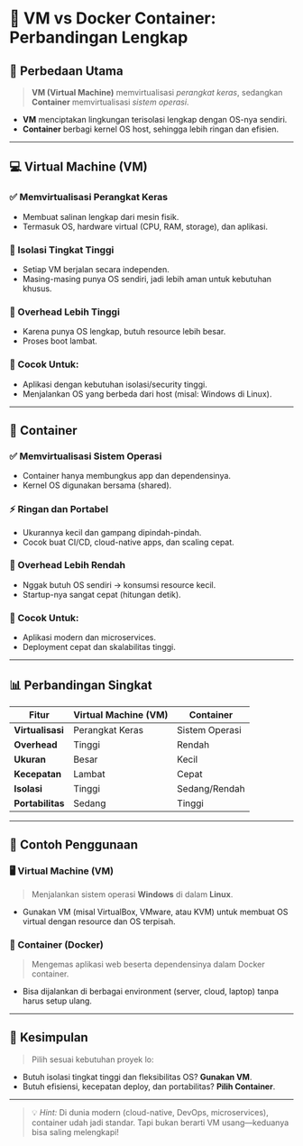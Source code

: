 # 🧠 VM vs Docker Container: Perbandingan Lengkap

## 📌 Perbedaan Utama

> **VM (Virtual Machine)** memvirtualisasi *perangkat keras*, sedangkan  
> **Container** memvirtualisasi *sistem operasi*.

- **VM** menciptakan lingkungan terisolasi lengkap dengan OS-nya sendiri.
- **Container** berbagi kernel OS host, sehingga lebih ringan dan efisien.

---

## 💻 Virtual Machine (VM)

### ✅ Memvirtualisasi Perangkat Keras
- Membuat salinan lengkap dari mesin fisik.
- Termasuk OS, hardware virtual (CPU, RAM, storage), dan aplikasi.

### 🔐 Isolasi Tingkat Tinggi
- Setiap VM berjalan secara independen.
- Masing-masing punya OS sendiri, jadi lebih aman untuk kebutuhan khusus.

### 🐌 Overhead Lebih Tinggi
- Karena punya OS lengkap, butuh resource lebih besar.
- Proses boot lambat.

### 🎯 Cocok Untuk:
- Aplikasi dengan kebutuhan isolasi/security tinggi.
- Menjalankan OS yang berbeda dari host (misal: Windows di Linux).

---

## 🐳 Container

### ✅ Memvirtualisasi Sistem Operasi
- Container hanya membungkus app dan dependensinya.
- Kernel OS digunakan bersama (shared).

### ⚡ Ringan dan Portabel
- Ukurannya kecil dan gampang dipindah-pindah.
- Cocok buat CI/CD, cloud-native apps, dan scaling cepat.

### 🚀 Overhead Lebih Rendah
- Nggak butuh OS sendiri → konsumsi resource kecil.
- Startup-nya sangat cepat (hitungan detik).

### 🎯 Cocok Untuk:
- Aplikasi modern dan microservices.
- Deployment cepat dan skalabilitas tinggi.

---

## 📊 Perbandingan Singkat

| Fitur          | Virtual Machine (VM)       | Container                  |
|----------------|-----------------------------|----------------------------|
| **Virtualisasi**   | Perangkat Keras              | Sistem Operasi             |
| **Overhead**       | Tinggi                       | Rendah                     |
| **Ukuran**         | Besar                        | Kecil                      |
| **Kecepatan**      | Lambat                       | Cepat                      |
| **Isolasi**        | Tinggi                       | Sedang/Rendah              |
| **Portabilitas**   | Sedang                       | Tinggi                     |

---

## 🧪 Contoh Penggunaan

### 🖥️ Virtual Machine (VM)
> Menjalankan sistem operasi **Windows** di dalam **Linux**.

- Gunakan VM (misal VirtualBox, VMware, atau KVM) untuk membuat OS virtual dengan resource dan OS terpisah.

### 🐋 Container (Docker)
> Mengemas aplikasi web beserta dependensinya dalam Docker container.

- Bisa dijalankan di berbagai environment (server, cloud, laptop) tanpa harus setup ulang.

---

## 🧭 Kesimpulan

> Pilih sesuai kebutuhan proyek lo:

- Butuh isolasi tingkat tinggi dan fleksibilitas OS? **Gunakan VM**.
- Butuh efisiensi, kecepatan deploy, dan portabilitas? **Pilih Container**.

---

> 💡 *Hint:* Di dunia modern (cloud-native, DevOps, microservices), container udah jadi standar. Tapi bukan berarti VM usang—keduanya bisa saling melengkapi!

